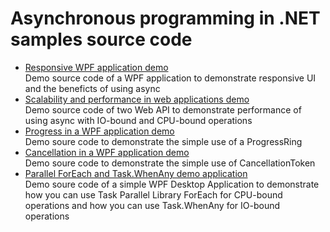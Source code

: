 # Asynchronous programming in .NET samples source code

* [Responsive WPF application demo](01-AsyncDesktop)  
Demo source code of a WPF application to demonstrate responsive UI and the beneficts of using async
* [Scalability and performance in web applications demo](02-AsyncWebAPI)  
Demo source code of two Web API to demonstrate performance of using async with IO-bound and CPU-bound operations
* [Progress in a WPF application demo](03-AsyncProgressDesktop)  
Demo soure code to demonstrate the simple use of a ProgressRing
* [Cancellation in a WPF application demo](04-AsyncCancelDesktop)  
Demo soure code to demonstrate the simple use of CancellationToken
* [Parallel ForEach and Task.WhenAny demo application](05-ParallelDemoDesktop)  
Demo soure code of a simple WPF Desktop Application to demonstrate how you can use Task Parallel Library ForEach for CPU-bound operations and how you can use Task.WhenAny for IO-bound operations  
